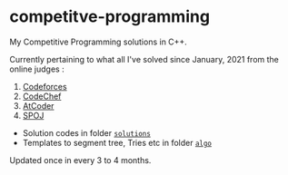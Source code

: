 # competitve-programming

My Competitive Programming solutions in C++.

Currently pertaining to what all I've solved since January, 2021 from the online judges :


1. [Codeforces](https://codeforces.com/)
2. [CodeChef](https://www.codechef.com/)
3. [AtCoder](https://atcoder.jp/)
4. [SPOJ](https://www.spoj.com/)

- Solution codes in folder [`solutions`](https://github.com/deepam20050/competitive-programming/tree/main/solutions)
- Templates to segment tree, Tries etc in folder [`algo`](https://github.com/deepam20050/competitive-programming/tree/main/algo)

Updated once in every 3 to 4 months.
